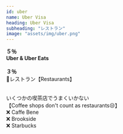 ```yaml
---
id: uber
name: Uber Visa
heading: Uber Visa
subheading: "レストラン"
image: "assets/img/uber.png"
---
```

<strong>５％</strong><br />
<strong>Uber & Uber Eats</strong><br /><br />
<strong>３％</strong><br />
🍔レストラン【Restaurants】
<!-- 🏨ホテル【Hotels】
✈航空運賃【Airfare】 -->
<!--
🍔レストランで<strong>４％</strong><br />
-->
<br />
いくつかの喫茶店でうまくいかない<br />
【Coffee shops don't count as restaurants😒】<br />
❌ Caffe Bene <br />
❌ Brookside <br />
❌ Starbucks
